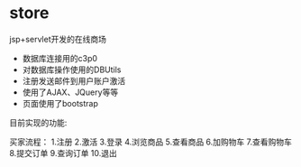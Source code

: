 # store
jsp+servlet开发的在线商场

- 数据库连接用的c3p0
- 对数据库操作使用的DBUtils
- 注册发送邮件到用户账户激活
- 使用了AJAX、JQuery等等
- 页面使用了bootstrap



目前实现的功能:

买家流程：
1.注册
2.激活
3.登录
4.浏览商品
5.查看商品
6.加购物车
7.查看购物车
8.提交订单
9.查询订单
10.退出
